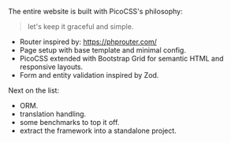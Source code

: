 The entire website is built with PicoCSS's philosophy:

> let's keep it graceful and simple.

- Router inspired by: https://phprouter.com/
- Page setup with base template and minimal config.
- PicoCSS extended with Bootstrap Grid for semantic HTML and responsive layouts.
- Form and entity validation inspired by Zod.

Next on the list:

- ORM.
- translation handling.
- some benchmarks to top it off.
- extract the framework into a standalone project.

